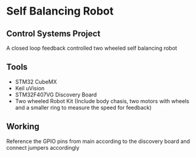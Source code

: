 # Self Balancing Robot
## Control Systems Project

A closed loop feedback controlled two wheeled self balancing robot

## Tools
* STM32 CubeMX
* Keil uVision
* STM32F407VG Discovery Board
* Two wheeled Robot Kit (Include body chasis, two motors with wheels and a smaller ring to measure the speed for feedback)

## Working
Reference the GPIO pins from main according to the discovery board and connect jumpers accordingly
